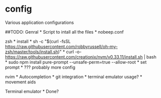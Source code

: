 # config
Various application configurations

##TODO:
Genral
	* Script to intall all the files
	* nobeep.conf

zsh
	* install
	* sh -c "$(curl -fsSL https://raw.githubusercontent.com/robbyrussell/oh-my-zsh/master/tools/install.sh)"
	* curl -o- https://raw.githubusercontent.com/creationix/nvm/v0.33.11/install.sh | bash
	* sudo npm install pure-prompt --unsafe-perm=true --allow-root
	* set prompt
	* ??? probably more config

nvim
	* Autocompletion
	* git integration
	* terminal emulator usage?
	* movement aids

Terminal emulator
	* Done?

